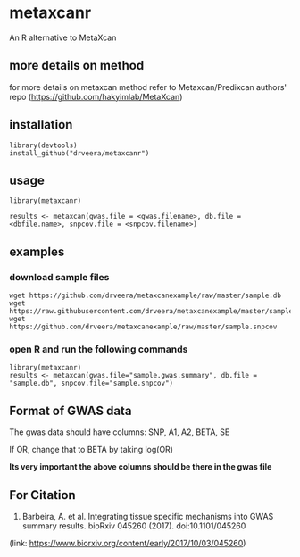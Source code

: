 # metaxcanr
An R alternative to MetaXcan 

## more details on method
for more details on metaxcan method refer to Metaxcan/Predixcan authors' repo (https://github.com/hakyimlab/MetaXcan)

## installation
```
library(devtools)
install_github("drveera/metaxcanr")
```

## usage 
```
library(metaxcanr)

results <- metaxcan(gwas.file = <gwas.filename>, db.file = <dbfile.name>, snpcov.file = <snpcov.filename>)
```

## examples

### download sample files

```
wget https://github.com/drveera/metaxcanexample/raw/master/sample.db
wget https://raw.githubusercontent.com/drveera/metaxcanexample/master/sample.gwas.summary
wget https://github.com/drveera/metaxcanexample/raw/master/sample.snpcov
```

### open R and run the following commands

```
library(metaxcanr)
results <- metaxcan(gwas.file="sample.gwas.summary", db.file = "sample.db", snpcov.file="sample.snpcov")

```

## Format of GWAS data

The gwas data should have columns: SNP, A1, A2, BETA, SE 

If OR, change that to BETA by taking log(OR)

**Its very important the above columns should be there in the gwas file**
 
## For Citation

1. Barbeira, A. et al. Integrating tissue specific mechanisms into GWAS summary results. bioRxiv 045260 (2017). doi:10.1101/045260

(link: https://www.biorxiv.org/content/early/2017/10/03/045260)
